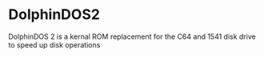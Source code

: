 # DolphinDOS2
DolphinDOS 2 is a kernal ROM replacement for the C64 and 1541 disk drive to speed up disk operations
